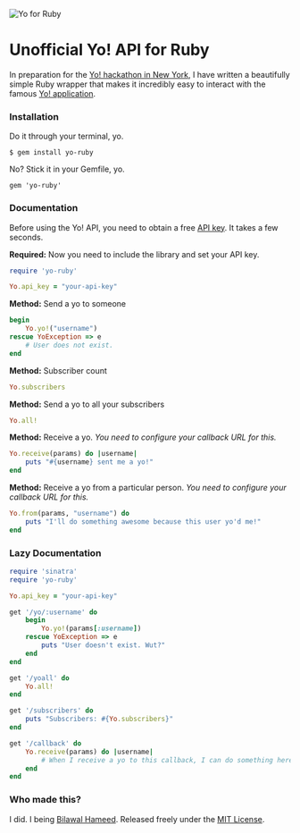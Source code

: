 ![Yo for Ruby](http://i.imgur.com/N0L8m9P.png)


# Unofficial Yo! API for Ruby

In preparation for the [Yo! hackathon in New York](http://www.eventbrite.com/e/yo-hackathon-nyc-2-letters-2-hours-ready-set-yo-tickets-12145608843?aff=eorg), I have written a beautifully simple Ruby wrapper that makes it incredibly easy to interact with the famous [Yo! application](http://www.justyo.co).


### Installation

Do it through your terminal, yo.

```
$ gem install yo-ruby
```

No? Stick it in your Gemfile, yo.

```
gem 'yo-ruby'
```

### Documentation

Before using the Yo! API, you need to obtain a free [API key](http://dev.justyo.co/). It takes a few seconds.

**Required:** Now you need to include the library and set your API key.

```ruby
require 'yo-ruby'

Yo.api_key = "your-api-key"
```

**Method:** Send a yo to someone

```ruby
begin
	Yo.yo!("username")
rescue YoException => e
	# User does not exist.
end
```

**Method:** Subscriber count

```ruby
Yo.subscribers
```

**Method:** Send a yo to all your subscribers

```ruby
Yo.all!
```

**Method:** Receive a yo. *You need to configure your callback URL for this.*

```ruby
Yo.receive(params) do |username|
	puts "#{username} sent me a yo!"
end
```

**Method:** Receive a yo from a particular person. *You need to configure your callback URL for this.*

```ruby
Yo.from(params, "username") do
	puts "I'll do something awesome because this user yo'd me!"
end
```

### Lazy Documentation
```ruby
require 'sinatra'
require 'yo-ruby'

Yo.api_key = "your-api-key"

get '/yo/:username' do
	begin
		Yo.yo!(params[:username])
	rescue YoException => e
		puts "User doesn't exist. Wut?"
	end
end

get '/yoall' do
	Yo.all!
end

get '/subscribers' do
	puts "Subscribers: #{Yo.subscribers}"
end

get '/callback' do
	Yo.receive(params) do |username|
		# When I receive a yo to this callback, I can do something here.
	end
end
```

### Who made this?
I did. I being [Bilawal Hameed](http://github.com/bih). Released freely under the [MIT License](http://bih.mit-license.org/).
